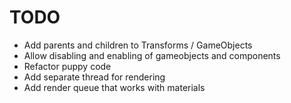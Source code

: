 # TODO

- Add parents and children to Transforms / GameObjects
- Allow disabling and enabling of gameobjects and components
- Refactor puppy code
- Add separate thread for rendering
- Add render queue that works with materials
